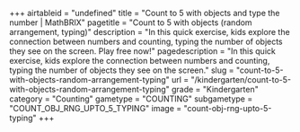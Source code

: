 +++
airtableid = "undefined"
title = "Count to 5 with objects and type the number | MathBRIX"
pagetitle = "Count to 5 with objects (random arrangement, typing)"
description = "In this quick exercise, kids explore the connection between numbers and counting, typing the number of objects they see on the screen. Play free now!"
pagedescription = "In this quick exercise, kids explore the connection between numbers and counting, typing the number of objects they see on the screen."
slug = "count-to-5-with-objects-random-arrangement-typing"
url = "/kindergarten/count-to-5-with-objects-random-arrangement-typing"
grade = "Kindergarten"
category = "Counting"
gametype = "COUNTING"
subgametype = "COUNT_OBJ_RNG_UPTO_5_TYPING"
image = "count-obj-rng-upto-5-typing"
+++